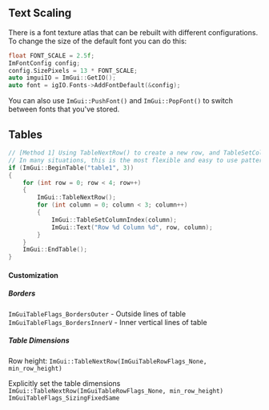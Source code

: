## Text Scaling
There is a font texture atlas that can be rebuilt with different configurations. To change the size of the default font you can do this:
```c++
float FONT_SCALE = 2.5f;
ImFontConfig config;
config.SizePixels = 13 * FONT_SCALE;
auto imguiIO = ImGui::GetIO();
auto font = igIO.Fonts->AddFontDefault(&config);
```

You can also use `ImGui::PushFont()` and `ImGui::PopFont()` to switch between fonts that you've stored.

## Tables
```c++
// [Method 1] Using TableNextRow() to create a new row, and TableSetColumnIndex() to select the column.
// In many situations, this is the most flexible and easy to use pattern.
if (ImGui::BeginTable("table1", 3))
{
    for (int row = 0; row < 4; row++)
    {
        ImGui::TableNextRow();
        for (int column = 0; column < 3; column++)
        {
            ImGui::TableSetColumnIndex(column);
            ImGui::Text("Row %d Column %d", row, column);
        }
    }
    ImGui::EndTable();
}
```

#### Customization
##### Borders
`ImGuiTableFlags_BordersOuter` - Outside lines of table
`ImGuiTableFlags_BordersInnerV` - Inner vertical lines of table

##### Table Dimensions
Row height:
`ImGui::TableNextRow(ImGuiTableRowFlags_None, min_row_height)`

Explicitly set the table dimensions
`ImGui::TableNextRow(ImGuiTableRowFlags_None, min_row_height)`
`ImGuiTableFlags_SizingFixedSame`
